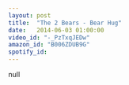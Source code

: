 ```yaml
---
layout: post
title:  "The 2 Bears - Bear Hug"
date:   2014-06-03 01:00:00
video_id: "-_PzTxqJEDw"
amazon_id: "B006ZDUB9G"
spotify_id: 
---
```

null

